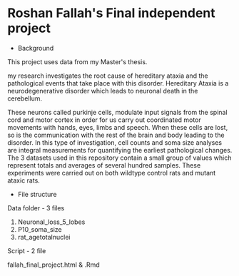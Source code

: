 # Roshan Fallah's Final independent project

* Background

This project uses data from my Master's thesis.

my research investigates the root cause of hereditary ataxia and the pathological events that take place with this disorder.
Hereditary Ataxia is a neurodegenerative disorder which leads to neuronal death in the cerebellum. 

These neurons called purkinje cells, modulate input signals from the spinal cord and motor cortex in order for us carry out coordinated motor movements with hands, eyes, limbs and speech.
When these cells are lost, so is the communication with the rest of the brain and body leading to the disorder.
In this type of investigation, cell counts and soma size analyses are integral measurements for quantifying the earliest pathological changes.
The 3 datasets used in this repository contain a small group of values which represent totals and averages of several hundred samples. 
These experiments were carried out on both wildtype control rats and mutant ataxic rats.

* File structure

Data folder - 3 files

1. Neuronal_loss_5_lobes
2. P10_soma_size
3. rat_agetotalnuclei

Script - 2 file

fallah_final_project.html & .Rmd
